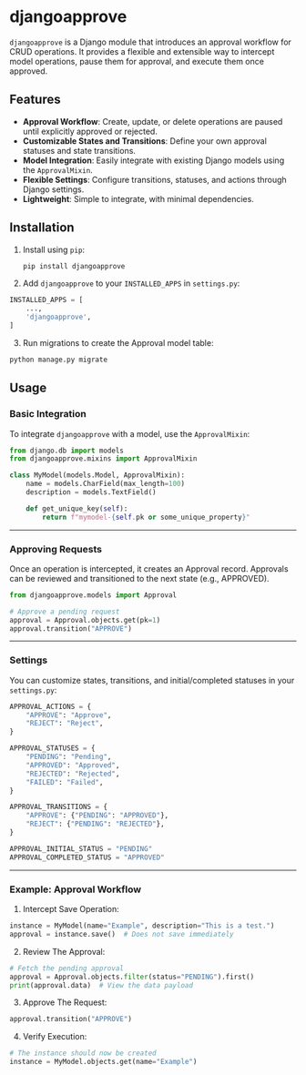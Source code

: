 # djangoapprove

`djangoapprove` is a Django module that introduces an approval workflow for CRUD operations. It provides a flexible and extensible way to intercept model operations, pause them for approval, and execute them once approved.


## Features

- **Approval Workflow**: Create, update, or delete operations are paused until explicitly approved or rejected.
- **Customizable States and Transitions**: Define your own approval statuses and state transitions.
- **Model Integration**: Easily integrate with existing Django models using the `ApprovalMixin`.
- **Flexible Settings**: Configure transitions, statuses, and actions through Django settings.
- **Lightweight**: Simple to integrate, with minimal dependencies.

## Installation

1. Install using `pip`:
   ```bash
   pip install djangoapprove
   ```
2. Add `djangoapprove` to your `INSTALLED_APPS` in `settings.py`:
```python
INSTALLED_APPS = [
    ...,
    'djangoapprove',
]
```
3. Run migrations to create the Approval model table:
```bash
python manage.py migrate
```

## Usage

### Basic Integration
To integrate `djangoapprove` with a model, use the `ApprovalMixin`:
```python
from django.db import models
from djangoapprove.mixins import ApprovalMixin

class MyModel(models.Model, ApprovalMixin):
    name = models.CharField(max_length=100)
    description = models.TextField()

    def get_unique_key(self):
        return f"mymodel-{self.pk or some_unique_property}"
```

---
### Approving Requests

Once an operation is intercepted, it creates an Approval record. Approvals can be reviewed and transitioned to the next state (e.g., APPROVED).

```python
from djangoapprove.models import Approval

# Approve a pending request
approval = Approval.objects.get(pk=1)
approval.transition("APPROVE")
```

---
### Settings

You can customize states, transitions, and initial/completed statuses in your `settings.py`:

```python
APPROVAL_ACTIONS = {
    "APPROVE": "Approve",
    "REJECT": "Reject",
}

APPROVAL_STATUSES = {
    "PENDING": "Pending",
    "APPROVED": "Approved",
    "REJECTED": "Rejected",
    "FAILED": "Failed",
}

APPROVAL_TRANSITIONS = {
    "APPROVE": {"PENDING": "APPROVED"},
    "REJECT": {"PENDING": "REJECTED"},
}

APPROVAL_INITIAL_STATUS = "PENDING"
APPROVAL_COMPLETED_STATUS = "APPROVED"
```

---

### Example: Approval Workflow

1. Intercept Save Operation:
```python
instance = MyModel(name="Example", description="This is a test.")
approval = instance.save()  # Does not save immediately
```

2. Review The Approval:
```python
# Fetch the pending approval
approval = Approval.objects.filter(status="PENDING").first()
print(approval.data)  # View the data payload
```

3. Approve The Request:
```python
approval.transition("APPROVE")
```

4. Verify Execution:
```python
# The instance should now be created
instance = MyModel.objects.get(name="Example")
```
